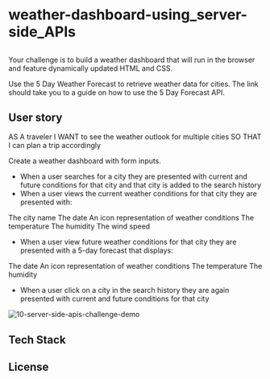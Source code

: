 # weather-dashboard-using_server-side_APIs

## 
Your challenge is to build a weather dashboard that will run in the browser and feature dynamically updated HTML and CSS.

Use the 5 Day Weather Forecast to retrieve weather data for cities. The link should take you to a guide on how to use the 5 Day Forecast API.

## User story
AS A traveler
I WANT to see the weather outlook for multiple cities
SO THAT I can plan a trip accordingly


Create a weather dashboard with form inputs.

- When a user searches for a city they are presented with current and future conditions for that city and that city is added to the search history
- When a user views the current weather conditions for that city they are presented with:

The city name
The date
An icon representation of weather conditions
The temperature
The humidity
The wind speed

- When a user view future weather conditions for that city they are presented with a 5-day forecast that displays:

The date
An icon representation of weather conditions
The temperature
The humidity

- When a user click on a city in the search history they are again presented with current and future conditions for that city


![10-server-side-apis-challenge-demo](https://user-images.githubusercontent.com/118351853/216649375-98a4ff6a-56c2-4718-8aec-77b0aa95e5e4.png)

## Tech Stack

## License


